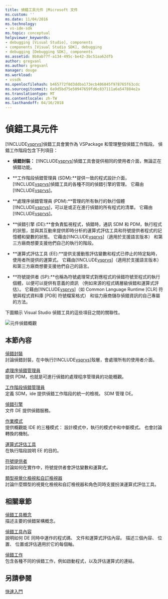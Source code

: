 ```yaml
---
title: 偵錯工具元件 |Microsoft 文件
ms.custom: ''
ms.date: 11/04/2016
ms.technology:
- vs-ide-sdk
ms.topic: conceptual
helpviewer_keywords:
- debugging [Visual Studio], components
- components [Visual Studio SDK], debugging
- debugging [Debugging SDK], components
ms.assetid: 8b8ab77f-a134-495c-be42-3bc51aa62dfb
author: gregvanl
ms.author: gregvanl
manager: douge
ms.workload:
- vssdk
ms.openlocfilehash: b465772f8d3ddba173ecb406845f978765f63cdc
ms.sourcegitcommit: 6a9d5bd75e50947659fd6c837111a6a547884e2a
ms.translationtype: MT
ms.contentlocale: zh-TW
ms.lasthandoff: 04/16/2018
---
```

# <a name="debugger-components"></a>偵錯工具元件
[!INCLUDE[vsprvs](../../code-quality/includes/vsprvs_md.md)]偵錯工具會實作為 VSPackage 和管理整個偵錯工作階段。 偵錯工作階段包含下列項目：  
  
-   **偵錯封裝：** [!INCLUDE[vsprvs](../../code-quality/includes/vsprvs_md.md)]偵錯工具會提供相同的使用者介面，無論正在偵錯功能。  
  
-   **工作階段偵錯管理員 (SDM):**提供一致的程式設計介面，[!INCLUDE[vsprvs](../../code-quality/includes/vsprvs_md.md)]偵錯工具的各種不同的偵錯引擎的管理。 它藉由[!INCLUDE[vsprvs](../../code-quality/includes/vsprvs_md.md)]。  
  
-   **處理序偵錯管理員 (PDM):**管理的所有執行的執行個體[!INCLUDE[vsprvs](../../code-quality/includes/vsprvs_md.md)]，可以是或正在進行偵錯的所有程式的清單。 它藉由[!INCLUDE[vsprvs](../../code-quality/includes/vsprvs_md.md)]。  
  
-   **偵錯引擎 (DE):**會負責監視程式，偵錯時，通訊 SDM 和 PDM，執行程式的狀態，並與其互動來提供即時分析的運算式評估工具和符號提供者程式的記憶體和變數的狀態。 它藉由[!INCLUDE[vsprvs](../../code-quality/includes/vsprvs_md.md)]（適用於支援語言版本） 和第三方廠商想要支援他們自己的執行的階段。  
  
-   **運算式評估工具 (EE):**提供支援動態評估變數和程式已停止的特定點時，使用者所提供的運算式。 它藉由[!INCLUDE[vsprvs](../../code-quality/includes/vsprvs_md.md)]（適用於支援語言版本） 和第三方廠商想要支援他們自己的語言。  
  
-   **符號提供者 (SP):**也稱為符號處理常式對應程式的偵錯符號至程式的執行個體，以便可以提供有意義的資訊 （例如來源的程式碼層級偵錯和運算式評估）。 它藉由[!INCLUDE[vsprvs](../../code-quality/includes/vsprvs_md.md)]（如 Common Language Runtime [CLR] 符號與程式資料庫 [PDB] 符號檔案格式） 和協力廠商儲存偵錯資訊的自己專屬的方法。  
  
 下圖顯示 Visual Studio 偵錯工具的這些項目之間的關聯性。  
  
 ![元件偵錯概觀](../../extensibility/debugger/media/dbugcompovrview.gif "DBugCompOvrview")  
  
## <a name="in-this-section"></a>本節內容  
 [偵錯封裝](../../extensibility/debugger/debug-package.md)  
 討論偵錯封裝，在中執行[!INCLUDE[vsprvs](../../code-quality/includes/vsprvs_md.md)]殼層，會處理所有的使用者介面。  
  
 [處理序偵錯管理員](../../extensibility/debugger/process-debug-manager.md)  
 提供 PDM，也就是可進行偵錯的處理程序管理員的功能概觀。  
  
 [工作階段偵錯管理員](../../extensibility/debugger/session-debug-manager.md)  
 定義 SDM，ide 提供偵錯工作階段的統一的檢視。 SDM 管理 DE。  
  
 [偵錯引擎](../../extensibility/debugger/debug-engine.md)  
 文件 DE 提供偵錯服務。  
  
 [作業模式](../../extensibility/debugger/operational-modes.md)  
 提供概觀能 IDE 的三種模式： 設計模式中，執行的模式中和中斷模式。 也會討論轉換的機制。  
  
 [運算式評估工具](../../extensibility/debugger/expression-evaluator.md)  
 在執行階段說明 EE 的目的。  
  
 [符號提供者](../../extensibility/debugger/symbol-provider.md)  
 討論如何在實作中，符號提供者會評估變數和運算式。  
  
 [類型視覺化檢視和自訂檢視器](../../extensibility/debugger/type-visualizer-and-custom-viewer.md)  
 討論什麼類型的視覺化檢視和自訂檢視器和角色同時支援扮演運算式評估工具。  
  
## <a name="related-sections"></a>相關章節  
 [偵錯工具概念](../../extensibility/debugger/debugger-concepts.md)  
 描述主要的偵錯架構概念。  
  
 [偵錯工具內容](../../extensibility/debugger/debugger-contexts.md)  
 說明如何 DE 同時中運作的程式碼、 文件和運算式評估內容。 描述三個內容、 位置、 位置或評估適用於它的每個軸。  
  
 [偵錯工作](../../extensibility/debugger/debugging-tasks.md)  
 包含各種不同的偵錯工作，例如啟動程式，以及評估運算式的連結。  
  
## <a name="see-also"></a>另請參閱  
 [快速入門](../../extensibility/debugger/getting-started-with-debugger-extensibility.md)